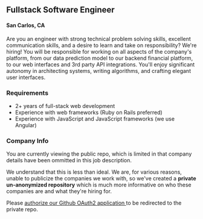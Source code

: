 ## Fullstack Software Engineer
#### San Carlos, CA

Are you an engineer with strong technical problem solving skills, excellent communication skills, and a desire to learn and take on responsibility? We're hiring! You will be responsible for working on all aspects of the company's platform, from our data prediction model to our backend financial platform, to our web interfaces and 3rd party API integrations. You'll enjoy significant autonomy in architecting systems, writing algorithms, and crafting elegant user interfaces.

### Requirements
+	2+ years of full-stack web development
+	Experience with web frameworks (Ruby on Rails preferred)
+	Experience with JavaScript and JavaScript frameworks (we use Angular)

### Company Info
You are currently viewing the public repo, which is limited in that company details have been ommitted in this job description.  
    
We understand that this is less than ideal.  We are, for various reasons, unable to publicize the companies we work with, so we've
created a **private un-anonymized repository** which is much more informative on who these companies are and what they're hiring for.  
    
Please [authorize our Github OAuth2 application ](http://localhost:3000/users/auth/github?job_id=vxbzdgfyda-fullstack-engineer) to be redirected to the private repo.
